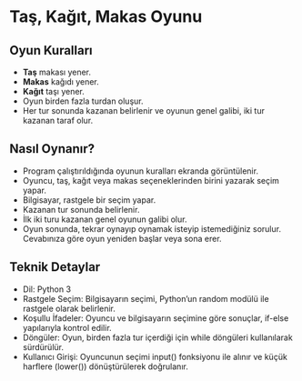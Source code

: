 # Taş, Kağıt, Makas Oyunu

## Oyun Kuralları

- **Taş** makası yener.
- **Makas** kağıdı yener.
- **Kağıt** taşı yener.
- Oyun birden fazla turdan oluşur.
- Her tur sonunda kazanan belirlenir ve oyunun genel galibi, iki tur kazanan taraf olur.

## Nasıl Oynanır?
- Program çalıştırıldığında oyunun kuralları ekranda görüntülenir.
- Oyuncu, taş, kağıt veya makas seçeneklerinden birini yazarak seçim yapar.
- Bilgisayar, rastgele bir seçim yapar.
- Kazanan tur sonunda belirlenir.
- İlk iki turu kazanan genel oyunun galibi olur.
- Oyun sonunda, tekrar oynayıp oynamak isteyip istemediğiniz sorulur. Cevabınıza göre oyun yeniden başlar veya sona erer.

## Teknik Detaylar
- Dil: Python 3
- Rastgele Seçim: Bilgisayarın seçimi, Python’un random modülü ile rastgele olarak belirlenir.
- Koşullu İfadeler: Oyuncu ve bilgisayarın seçimine göre sonuçlar, if-else yapılarıyla kontrol edilir.
- Döngüler: Oyun, birden fazla tur içerdiği için while döngüleri kullanılarak sürdürülür.
- Kullanıcı Girişi: Oyuncunun seçimi input() fonksiyonu ile alınır ve küçük harflere (lower()) dönüştürülerek doğrulanır.
